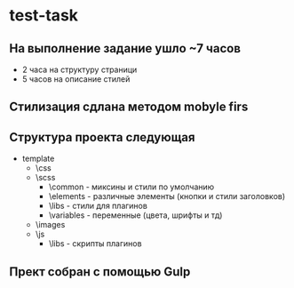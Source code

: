 # test-task
## На выполнение задание ушло ~7 часов
  - 2 часа на структуру страници
  - 5 часов на описание стилей
## Стилизация сдлана методом mobyle firs
  
  
## Структура проекта следующая
+ template
     + \css
     + \scss
       + \common - миксины и стили по умолчанию
       + \elements - различные элементы (кнопки и стили заголовков)
       + \libs - стили для плагинов
       + \variables - переменные (цвета, шрифты и тд)
     + \images
     + \js
       + \libs - скрипты плагинов
       
## Прект собран с помощью Gulp
